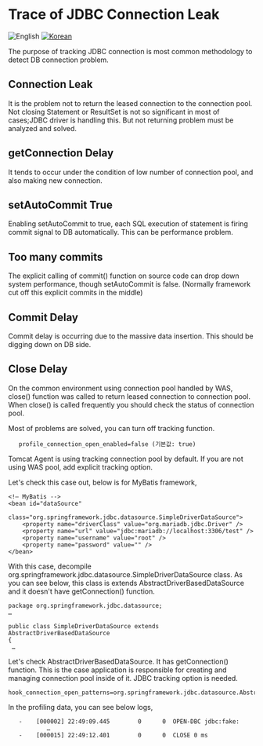# Trace of JDBC Connection Leak
![English](https://img.shields.io/badge/language-English-orange.svg) [![Korean](https://img.shields.io/badge/language-Korean-blue.svg)](JDBC-Connection-Leak-Trace_kr.md)

The purpose of tracking JDBC connection is most common methodology to detect DB connection problem. 

## Connection Leak 
It is the problem not to return the leased connection to the connection pool. Not closing Statement or ResultSet is not so significant in most of cases;JDBC driver is handling this. But not returning problem must be analyzed and solved.

## getConnection Delay
It tends to occur under the condition of low number of connection pool, and also making new connection.

## setAutoCommit True
Enabling setAutoCommit to true, each SQL execution of statement is firing commit signal to DB automatically. This can be performance problem.

## Too many commits
The explicit calling of commit() function on source code can drop down system performance, though setAutoCommit is false. (Normally framework cut off this explicit commits in the middle)

## Commit Delay
Commit delay is occurring due to the massive data insertion. This should be digging down on DB side.

## Close Delay
On the common environment using connection pool handled by WAS, close() function was called to return leased connection to connection pool. When close() is called frequently you should check the status of connection pool.


Most of problems are solved, you can turn off tracking function.
```
   profile_connection_open_enabled=false (기본값: true)   
```
Tomcat Agent is using tracking connection pool by default. If you are not using WAS pool, add explicit tracking option.

Let's check this case out, below is for MyBatis framework, 
```
<!— MyBatis -->
<bean id="dataSource"
	class="org.springframework.jdbc.datasource.SimpleDriverDataSource">
	<property name="driverClass" value="org.mariadb.jdbc.Driver" />
	<property name="url" value="jdbc:mariadb://localhost:3306/test" />
	<property name="username" value="root" />
	<property name="password" value="" />
</bean>
```
With this case, decompile org.springframework.jdbc.datasource.SimpleDriverDataSource class. As you can see below, this class is extends AbstractDriverBasedDataSource and it doesn't have getConnection() function.

```
package org.springframework.jdbc.datasource;
…

public class SimpleDriverDataSource extends AbstractDriverBasedDataSource
{
 …
```
Let's check AbstractDriverBasedDataSource. It has getConnection() function. This is the case application is responsible for creating and managing connection pool inside of it. JDBC tracking option is needed.
```
hook_connection_open_patterns=org.springframework.jdbc.datasource.AbstractDriverBasedDataSource.getConnection
```
In the profiling data, you can see below logs,

```
   -    [000002] 22:49:09.445        0      0  OPEN-DBC jdbc:fake:
           …    
   -    [000015] 22:49:12.401        0      0  CLOSE 0 ms
```
